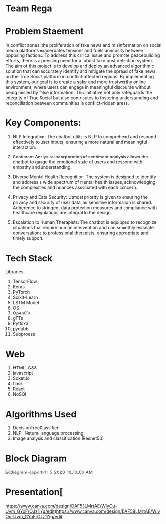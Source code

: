 # Team Rega

# Problem Staement 
In conflict zones, the proliferation of fake news and misinformation on social media platforms exacerbates tensions and fuels animosity between opposing factions. To address this critical issue and promote peacebuilding efforts, there is a pressing need for a robust fake post detection system. The aim of this project is to develop and deploy an advanced algorithmic solution that can accurately identify and mitigate the spread of fake news on the True Social platform in conflict-affected regions. By implementing this system, our goal is to create a safer and more trustworthy online environment, where users can engage in meaningful discourse without being misled by false information. This initiative not only safeguards the integrity of True Social but also contributes to fostering understanding and reconciliation between communities in conflict-ridden areas.



# Key Components:
1. NLP Integration: The chatbot utilizes NLP to comprehend and respond effectively to user inputs, ensuring a more natural and meaningful interaction.

2. Sentiment Analysis: Incorporation of sentiment analysis allows the chatbot to gauge the emotional state of users and respond with empathy and understanding.

3. Diverse Mental Health Recognition: The system is designed to identify and address a wide spectrum of mental health issues, acknowledging the complexities and nuances associated with each concern.

4. Privacy and Data Security: Utmost priority is given to ensuring the privacy and security of user data, as sensitive information is shared. Adherence to stringent data protection measures and compliance with healthcare regulations are integral to the design.

5. Escalation to Human Therapists: The chatbot is equipped to recognize situations that require human intervention and can smoothly escalate conversations to professional therapists, ensuring appropriate and timely support.

 # Tech Stack
  Libraries:
  1. TensorFlow 
  2. Keras
  3. PyTorch 
  4. Scikit-Learn
  6. LSTM Model
  7. OS
  8. OpenCV
  9. gTTs
  10. Pyttsx3
  11. pydubb
  12. Subproess


 # Web 
 1. HTML, CSS
 2. javascript 
 3. Soket.io
 4. flask
 5. React
 6. NoSQl
 
# Algorithms Used
 1. DecisionTreeClassifier
 2. NLP- Natural language processing
 3. Image analysis and classification (Resnet50)
 
# Block Diagram
  ![diagram-export-11-5-2023-10_19_08-AM](https://github.com/shakti2002/TechGeeks/assets/109802187/886edfef-af17-4bbb-90c0-c8d6e5bfe04f)

# Presentation[
https://www.canva.com/design/DAF58LMrtAE/WlyOu-Uvm_GYoFrOJz1jYg/edit)https://www.canva.com/design/DAF58LMrtAE/WlyOu-Uvm_GYoFrOJz1jYg/edit

